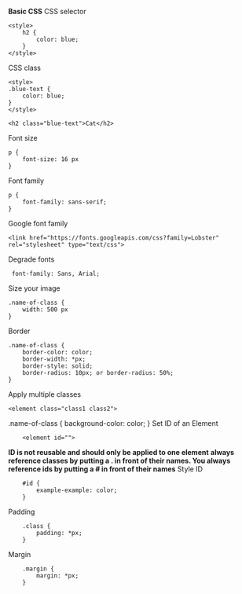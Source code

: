 **Basic CSS**
CSS selector
```
<style>
    h2 {
        color: blue;
    }
</style>
```
CSS class
```
<style>
.blue-text {
    color: blue;
}
</style>

<h2 class="blue-text">Cat</h2>
```
Font size
```
p {
    font-size: 16 px
}
```
Font family
```
p {
    font-family: sans-serif;
}
```
Google font family
```
<link href="https://fonts.googleapis.com/css?family=Lobster" rel="stylesheet" type="text/css">
```
Degrade fonts
```
 font-family: Sans, Arial;
```
Size your image
```
.name-of-class {
    width: 500 px
}
```
Border
```
.name-of-class {
    border-color: color;
    border-width: *px;
    border-style: solid;
    border-radius: 10px; or border-radius: 50%;
}
```
Apply multiple classes
```
<element class="class1 class2">
```
.name-of-class {
    background-color: color;
}
Set ID of an Element
```
    <element id="">
```
**ID is not reusable and should only be applied to one element**
**always reference classes by putting a . in front of their names. You always reference ids by putting a # in front of their names**
Style ID
```
    #id {
        example-example: color;
    }
```
Padding
```
    .class {
        padding: *px;
    }
```
Margin
```
    .margin {
        margin: *px;
    }
```